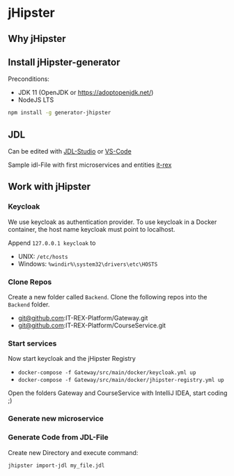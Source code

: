 # jHipster



## Why jHipster

## Install jHipster-generator

Preconditions:

- JDK 11 (OpenJDK or https://adoptopenjdk.net/)
- NodeJS LTS

```bash
npm install -g generator-jhipster
```

## JDL

Can be edited with [JDL-Studio](https://start.jhipster.tech/jdl-studio/) or [VS-Code](https://www.jhipster.tech/configuring-ide-visual-studio-code/)

Sample idl-File with first microservices and entities [it-rex](./resource/it-rex.jdl)

## Work with jHipster

### Keycloak

We use keycloak as authentication provider.
To use keycloak in a Docker container, the host name keycloak must point to localhost.

Append `127.0.0.1 keycloak` to
- UNIX: `/etc/hosts`
- Windows: `%windir%\system32\drivers\etc\HOSTS`

### Clone Repos

Create a new folder called `Backend`.
Clone the following repos into the `Backend` folder.

- git@github.com:IT-REX-Platform/Gateway.git
- git@github.com:IT-REX-Platform/CourseService.git

### Start services

Now start keycloak and the jHipster Registry
- `docker-compose -f Gateway/src/main/docker/keycloak.yml up`
- `docker-compose -f Gateway/src/main/docker/jhipster-registry.yml up`

Open the folders Gateway and CourseService with IntelliJ IDEA, start coding ;)


### Generate new microservice



### Generate Code from JDL-File

Create new Directory and execute command:

```shell
jhipster import-jdl my_file.jdl
```